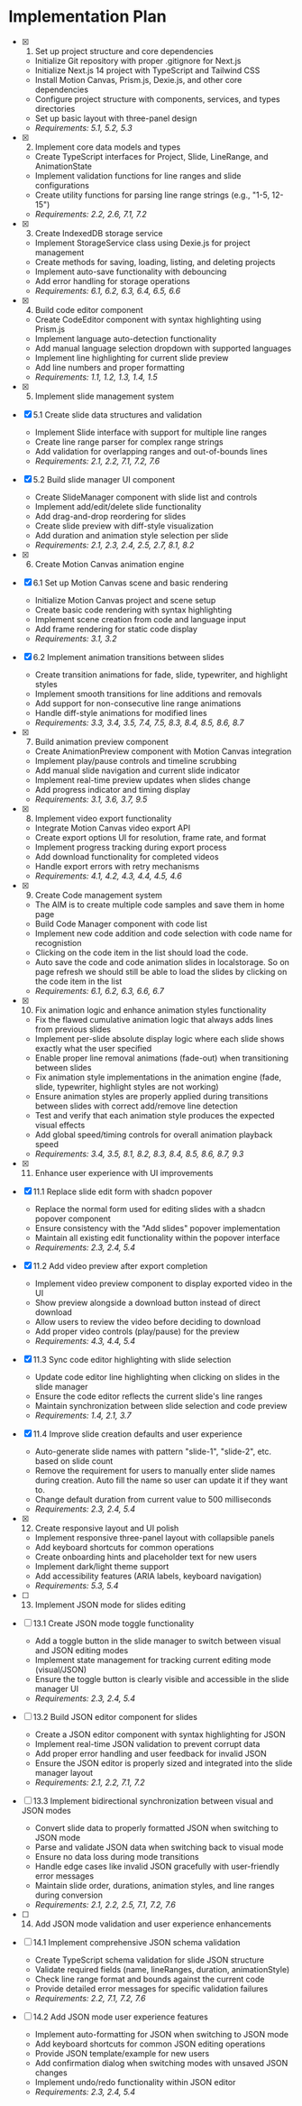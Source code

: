 # Implementation Plan

- [x] 1. Set up project structure and core dependencies

  - Initialize Git repository with proper .gitignore for Next.js
  - Initialize Next.js 14 project with TypeScript and Tailwind CSS
  - Install Motion Canvas, Prism.js, Dexie.js, and other core dependencies
  - Configure project structure with components, services, and types directories
  - Set up basic layout with three-panel design
  - _Requirements: 5.1, 5.2, 5.3_

- [x] 2. Implement core data models and types

  - Create TypeScript interfaces for Project, Slide, LineRange, and AnimationState
  - Implement validation functions for line ranges and slide configurations
  - Create utility functions for parsing line range strings (e.g., "1-5, 12-15")
  - _Requirements: 2.2, 2.6, 7.1, 7.2_

- [x] 3. Create IndexedDB storage service

  - Implement StorageService class using Dexie.js for project management
  - Create methods for saving, loading, listing, and deleting projects
  - Implement auto-save functionality with debouncing
  - Add error handling for storage operations
  - _Requirements: 6.1, 6.2, 6.3, 6.4, 6.5, 6.6_

- [x] 4. Build code editor component

  - Create CodeEditor component with syntax highlighting using Prism.js
  - Implement language auto-detection functionality
  - Add manual language selection dropdown with supported languages
  - Implement line highlighting for current slide preview
  - Add line numbers and proper formatting
  - _Requirements: 1.1, 1.2, 1.3, 1.4, 1.5_

- [x] 5. Implement slide management system
- [x] 5.1 Create slide data structures and validation

  - Implement Slide interface with support for multiple line ranges
  - Create line range parser for complex range strings
  - Add validation for overlapping ranges and out-of-bounds lines
  - _Requirements: 2.1, 2.2, 7.1, 7.2, 7.6_

- [x] 5.2 Build slide manager UI component

  - Create SlideManager component with slide list and controls
  - Implement add/edit/delete slide functionality
  - Add drag-and-drop reordering for slides
  - Create slide preview with diff-style visualization
  - Add duration and animation style selection per slide
  - _Requirements: 2.1, 2.3, 2.4, 2.5, 2.7, 8.1, 8.2_

- [x] 6. Create Motion Canvas animation engine
- [x] 6.1 Set up Motion Canvas scene and basic rendering

  - Initialize Motion Canvas project and scene setup
  - Create basic code rendering with syntax highlighting
  - Implement scene creation from code and language input
  - Add frame rendering for static code display
  - _Requirements: 3.1, 3.2_

- [x] 6.2 Implement animation transitions between slides

  - Create transition animations for fade, slide, typewriter, and highlight styles
  - Implement smooth transitions for line additions and removals
  - Add support for non-consecutive line range animations
  - Handle diff-style animations for modified lines
  - _Requirements: 3.3, 3.4, 3.5, 7.4, 7.5, 8.3, 8.4, 8.5, 8.6, 8.7_

- [x] 7. Build animation preview component

  - Create AnimationPreview component with Motion Canvas integration
  - Implement play/pause controls and timeline scrubbing
  - Add manual slide navigation and current slide indicator
  - Implement real-time preview updates when slides change
  - Add progress indicator and timing display
  - _Requirements: 3.1, 3.6, 3.7, 9.5_

- [x] 8. Implement video export functionality

  - Integrate Motion Canvas video export API
  - Create export options UI for resolution, frame rate, and format
  - Implement progress tracking during export process
  - Add download functionality for completed videos
  - Handle export errors with retry mechanisms
  - _Requirements: 4.1, 4.2, 4.3, 4.4, 4.5, 4.6_

- [x] 9. Create Code management system

  - The AIM is to create multiple code samples and save them in home page
  - Build Code Manager component with code list
  - Implement new code addition and code selection with code name for recognistion
  - Clicking on the code item in the list should load the code.
  - Auto save the code and code animation slides in localstorage. So on page refresh we should still be able to load the slides by clicking on the code item in the list
  - _Requirements: 6.1, 6.2, 6.3, 6.6, 6.7_

- [x] 10. Fix animation logic and enhance animation styles functionality

  - Fix the flawed cumulative animation logic that always adds lines from previous slides
  - Implement per-slide absolute display logic where each slide shows exactly what the user specified
  - Enable proper line removal animations (fade-out) when transitioning between slides
  - Fix animation style implementations in the animation engine (fade, slide, typewriter, highlight styles are not working)
  - Ensure animation styles are properly applied during transitions between slides with correct add/remove line detection
  - Test and verify that each animation style produces the expected visual effects
  - Add global speed/timing controls for overall animation playback speed
  - _Requirements: 3.4, 3.5, 8.1, 8.2, 8.3, 8.4, 8.5, 8.6, 8.7, 9.3_

- [x] 11. Enhance user experience with UI improvements
- [x] 11.1 Replace slide edit form with shadcn popover

  - Replace the normal form used for editing slides with a shadcn popover component
  - Ensure consistency with the "Add slides" popover implementation
  - Maintain all existing edit functionality within the popover interface
  - _Requirements: 2.3, 2.4, 5.4_

- [x] 11.2 Add video preview after export completion

  - Implement video preview component to display exported video in the UI
  - Show preview alongside a download button instead of direct download
  - Allow users to review the video before deciding to download
  - Add proper video controls (play/pause) for the preview
  - _Requirements: 4.3, 4.4, 5.4_

- [x] 11.3 Sync code editor highlighting with slide selection

  - Update code editor line highlighting when clicking on slides in the slide manager
  - Ensure the code editor reflects the current slide's line ranges
  - Maintain synchronization between slide selection and code preview
  - _Requirements: 1.4, 2.1, 3.7_

- [x] 11.4 Improve slide creation defaults and user experience

  - Auto-generate slide names with pattern "slide-1", "slide-2", etc. based on slide count
  - Remove the requirement for users to manually enter slide names during creation. Auto fill the name so user can update it if they want to.
  - Change default duration from current value to 500 milliseconds
  - _Requirements: 2.3, 2.4, 5.4_

- [x] 12. Create responsive layout and UI polish

  - Implement responsive three-panel layout with collapsible panels
  - Add keyboard shortcuts for common operations
  - Create onboarding hints and placeholder text for new users
  - Implement dark/light theme support
  - Add accessibility features (ARIA labels, keyboard navigation)
  - _Requirements: 5.3, 5.4_

- [ ] 13. Implement JSON mode for slides editing
- [ ] 13.1 Create JSON mode toggle functionality

  - Add a toggle button in the slide manager to switch between visual and JSON editing modes
  - Implement state management for tracking current editing mode (visual/JSON)
  - Ensure the toggle button is clearly visible and accessible in the slide manager UI
  - _Requirements: 2.3, 2.4, 5.4_

- [ ] 13.2 Build JSON editor component for slides

  - Create a JSON editor component with syntax highlighting for JSON
  - Implement real-time JSON validation to prevent corrupt data
  - Add proper error handling and user feedback for invalid JSON
  - Ensure the JSON editor is properly sized and integrated into the slide manager layout
  - _Requirements: 2.1, 2.2, 7.1, 7.2_

- [ ] 13.3 Implement bidirectional synchronization between visual and JSON modes

  - Convert slide data to properly formatted JSON when switching to JSON mode
  - Parse and validate JSON data when switching back to visual mode
  - Ensure no data loss during mode transitions
  - Handle edge cases like invalid JSON gracefully with user-friendly error messages
  - Maintain slide order, durations, animation styles, and line ranges during conversion
  - _Requirements: 2.1, 2.2, 2.5, 7.1, 7.2, 7.6_

- [ ] 14. Add JSON mode validation and user experience enhancements
- [ ] 14.1 Implement comprehensive JSON schema validation

  - Create TypeScript schema validation for slide JSON structure
  - Validate required fields (name, lineRanges, duration, animationStyle)
  - Check line range format and bounds against the current code
  - Provide detailed error messages for specific validation failures
  - _Requirements: 2.2, 7.1, 7.2, 7.6_

- [ ] 14.2 Add JSON mode user experience features

  - Implement auto-formatting for JSON when switching to JSON mode
  - Add keyboard shortcuts for common JSON editing operations
  - Provide JSON template/example for new users
  - Add confirmation dialog when switching modes with unsaved JSON changes
  - Implement undo/redo functionality within JSON editor
  - _Requirements: 2.3, 2.4, 5.4_
